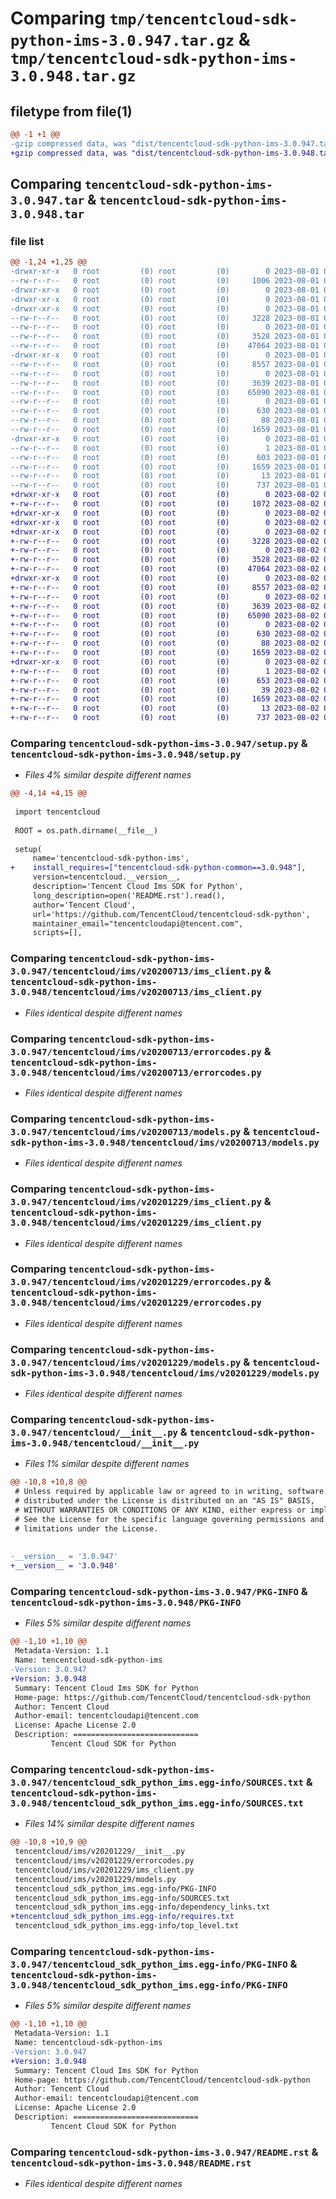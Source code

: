 # Comparing `tmp/tencentcloud-sdk-python-ims-3.0.947.tar.gz` & `tmp/tencentcloud-sdk-python-ims-3.0.948.tar.gz`

## filetype from file(1)

```diff
@@ -1 +1 @@
-gzip compressed data, was "dist/tencentcloud-sdk-python-ims-3.0.947.tar", last modified: Tue Aug  1 00:50:17 2023, max compression
+gzip compressed data, was "dist/tencentcloud-sdk-python-ims-3.0.948.tar", last modified: Wed Aug  2 00:31:39 2023, max compression
```

## Comparing `tencentcloud-sdk-python-ims-3.0.947.tar` & `tencentcloud-sdk-python-ims-3.0.948.tar`

### file list

```diff
@@ -1,24 +1,25 @@
-drwxr-xr-x   0 root         (0) root         (0)        0 2023-08-01 00:50:17.000000 tencentcloud-sdk-python-ims-3.0.947/
--rw-r--r--   0 root         (0) root         (0)     1006 2023-08-01 00:50:17.000000 tencentcloud-sdk-python-ims-3.0.947/setup.py
-drwxr-xr-x   0 root         (0) root         (0)        0 2023-08-01 00:50:17.000000 tencentcloud-sdk-python-ims-3.0.947/tencentcloud/
-drwxr-xr-x   0 root         (0) root         (0)        0 2023-08-01 00:50:17.000000 tencentcloud-sdk-python-ims-3.0.947/tencentcloud/ims/
-drwxr-xr-x   0 root         (0) root         (0)        0 2023-08-01 00:50:17.000000 tencentcloud-sdk-python-ims-3.0.947/tencentcloud/ims/v20200713/
--rw-r--r--   0 root         (0) root         (0)     3228 2023-08-01 00:50:17.000000 tencentcloud-sdk-python-ims-3.0.947/tencentcloud/ims/v20200713/ims_client.py
--rw-r--r--   0 root         (0) root         (0)        0 2023-08-01 00:50:17.000000 tencentcloud-sdk-python-ims-3.0.947/tencentcloud/ims/v20200713/__init__.py
--rw-r--r--   0 root         (0) root         (0)     3528 2023-08-01 00:50:17.000000 tencentcloud-sdk-python-ims-3.0.947/tencentcloud/ims/v20200713/errorcodes.py
--rw-r--r--   0 root         (0) root         (0)    47064 2023-08-01 00:50:17.000000 tencentcloud-sdk-python-ims-3.0.947/tencentcloud/ims/v20200713/models.py
-drwxr-xr-x   0 root         (0) root         (0)        0 2023-08-01 00:50:17.000000 tencentcloud-sdk-python-ims-3.0.947/tencentcloud/ims/v20201229/
--rw-r--r--   0 root         (0) root         (0)     8557 2023-08-01 00:50:17.000000 tencentcloud-sdk-python-ims-3.0.947/tencentcloud/ims/v20201229/ims_client.py
--rw-r--r--   0 root         (0) root         (0)        0 2023-08-01 00:50:17.000000 tencentcloud-sdk-python-ims-3.0.947/tencentcloud/ims/v20201229/__init__.py
--rw-r--r--   0 root         (0) root         (0)     3639 2023-08-01 00:50:17.000000 tencentcloud-sdk-python-ims-3.0.947/tencentcloud/ims/v20201229/errorcodes.py
--rw-r--r--   0 root         (0) root         (0)    65090 2023-08-01 00:50:17.000000 tencentcloud-sdk-python-ims-3.0.947/tencentcloud/ims/v20201229/models.py
--rw-r--r--   0 root         (0) root         (0)        0 2023-08-01 00:50:17.000000 tencentcloud-sdk-python-ims-3.0.947/tencentcloud/ims/__init__.py
--rw-r--r--   0 root         (0) root         (0)      630 2023-08-01 00:50:17.000000 tencentcloud-sdk-python-ims-3.0.947/tencentcloud/__init__.py
--rw-r--r--   0 root         (0) root         (0)       88 2023-08-01 00:50:17.000000 tencentcloud-sdk-python-ims-3.0.947/setup.cfg
--rw-r--r--   0 root         (0) root         (0)     1659 2023-08-01 00:50:17.000000 tencentcloud-sdk-python-ims-3.0.947/PKG-INFO
-drwxr-xr-x   0 root         (0) root         (0)        0 2023-08-01 00:50:17.000000 tencentcloud-sdk-python-ims-3.0.947/tencentcloud_sdk_python_ims.egg-info/
--rw-r--r--   0 root         (0) root         (0)        1 2023-08-01 00:50:17.000000 tencentcloud-sdk-python-ims-3.0.947/tencentcloud_sdk_python_ims.egg-info/dependency_links.txt
--rw-r--r--   0 root         (0) root         (0)      603 2023-08-01 00:50:17.000000 tencentcloud-sdk-python-ims-3.0.947/tencentcloud_sdk_python_ims.egg-info/SOURCES.txt
--rw-r--r--   0 root         (0) root         (0)     1659 2023-08-01 00:50:17.000000 tencentcloud-sdk-python-ims-3.0.947/tencentcloud_sdk_python_ims.egg-info/PKG-INFO
--rw-r--r--   0 root         (0) root         (0)       13 2023-08-01 00:50:17.000000 tencentcloud-sdk-python-ims-3.0.947/tencentcloud_sdk_python_ims.egg-info/top_level.txt
--rw-r--r--   0 root         (0) root         (0)      737 2023-08-01 00:50:17.000000 tencentcloud-sdk-python-ims-3.0.947/README.rst
+drwxr-xr-x   0 root         (0) root         (0)        0 2023-08-02 00:31:39.000000 tencentcloud-sdk-python-ims-3.0.948/
+-rw-r--r--   0 root         (0) root         (0)     1072 2023-08-02 00:31:39.000000 tencentcloud-sdk-python-ims-3.0.948/setup.py
+drwxr-xr-x   0 root         (0) root         (0)        0 2023-08-02 00:31:39.000000 tencentcloud-sdk-python-ims-3.0.948/tencentcloud/
+drwxr-xr-x   0 root         (0) root         (0)        0 2023-08-02 00:31:39.000000 tencentcloud-sdk-python-ims-3.0.948/tencentcloud/ims/
+drwxr-xr-x   0 root         (0) root         (0)        0 2023-08-02 00:31:39.000000 tencentcloud-sdk-python-ims-3.0.948/tencentcloud/ims/v20200713/
+-rw-r--r--   0 root         (0) root         (0)     3228 2023-08-02 00:31:39.000000 tencentcloud-sdk-python-ims-3.0.948/tencentcloud/ims/v20200713/ims_client.py
+-rw-r--r--   0 root         (0) root         (0)        0 2023-08-02 00:31:39.000000 tencentcloud-sdk-python-ims-3.0.948/tencentcloud/ims/v20200713/__init__.py
+-rw-r--r--   0 root         (0) root         (0)     3528 2023-08-02 00:31:39.000000 tencentcloud-sdk-python-ims-3.0.948/tencentcloud/ims/v20200713/errorcodes.py
+-rw-r--r--   0 root         (0) root         (0)    47064 2023-08-02 00:31:39.000000 tencentcloud-sdk-python-ims-3.0.948/tencentcloud/ims/v20200713/models.py
+drwxr-xr-x   0 root         (0) root         (0)        0 2023-08-02 00:31:39.000000 tencentcloud-sdk-python-ims-3.0.948/tencentcloud/ims/v20201229/
+-rw-r--r--   0 root         (0) root         (0)     8557 2023-08-02 00:31:39.000000 tencentcloud-sdk-python-ims-3.0.948/tencentcloud/ims/v20201229/ims_client.py
+-rw-r--r--   0 root         (0) root         (0)        0 2023-08-02 00:31:39.000000 tencentcloud-sdk-python-ims-3.0.948/tencentcloud/ims/v20201229/__init__.py
+-rw-r--r--   0 root         (0) root         (0)     3639 2023-08-02 00:31:39.000000 tencentcloud-sdk-python-ims-3.0.948/tencentcloud/ims/v20201229/errorcodes.py
+-rw-r--r--   0 root         (0) root         (0)    65090 2023-08-02 00:31:39.000000 tencentcloud-sdk-python-ims-3.0.948/tencentcloud/ims/v20201229/models.py
+-rw-r--r--   0 root         (0) root         (0)        0 2023-08-02 00:31:39.000000 tencentcloud-sdk-python-ims-3.0.948/tencentcloud/ims/__init__.py
+-rw-r--r--   0 root         (0) root         (0)      630 2023-08-02 00:31:39.000000 tencentcloud-sdk-python-ims-3.0.948/tencentcloud/__init__.py
+-rw-r--r--   0 root         (0) root         (0)       88 2023-08-02 00:31:39.000000 tencentcloud-sdk-python-ims-3.0.948/setup.cfg
+-rw-r--r--   0 root         (0) root         (0)     1659 2023-08-02 00:31:39.000000 tencentcloud-sdk-python-ims-3.0.948/PKG-INFO
+drwxr-xr-x   0 root         (0) root         (0)        0 2023-08-02 00:31:39.000000 tencentcloud-sdk-python-ims-3.0.948/tencentcloud_sdk_python_ims.egg-info/
+-rw-r--r--   0 root         (0) root         (0)        1 2023-08-02 00:31:39.000000 tencentcloud-sdk-python-ims-3.0.948/tencentcloud_sdk_python_ims.egg-info/dependency_links.txt
+-rw-r--r--   0 root         (0) root         (0)      653 2023-08-02 00:31:39.000000 tencentcloud-sdk-python-ims-3.0.948/tencentcloud_sdk_python_ims.egg-info/SOURCES.txt
+-rw-r--r--   0 root         (0) root         (0)       39 2023-08-02 00:31:39.000000 tencentcloud-sdk-python-ims-3.0.948/tencentcloud_sdk_python_ims.egg-info/requires.txt
+-rw-r--r--   0 root         (0) root         (0)     1659 2023-08-02 00:31:39.000000 tencentcloud-sdk-python-ims-3.0.948/tencentcloud_sdk_python_ims.egg-info/PKG-INFO
+-rw-r--r--   0 root         (0) root         (0)       13 2023-08-02 00:31:39.000000 tencentcloud-sdk-python-ims-3.0.948/tencentcloud_sdk_python_ims.egg-info/top_level.txt
+-rw-r--r--   0 root         (0) root         (0)      737 2023-08-02 00:31:39.000000 tencentcloud-sdk-python-ims-3.0.948/README.rst
```

### Comparing `tencentcloud-sdk-python-ims-3.0.947/setup.py` & `tencentcloud-sdk-python-ims-3.0.948/setup.py`

 * *Files 4% similar despite different names*

```diff
@@ -4,14 +4,15 @@
 
 import tencentcloud
 
 ROOT = os.path.dirname(__file__)
 
 setup(
     name='tencentcloud-sdk-python-ims',
+    install_requires=["tencentcloud-sdk-python-common==3.0.948"],
     version=tencentcloud.__version__,
     description='Tencent Cloud Ims SDK for Python',
     long_description=open('README.rst').read(),
     author='Tencent Cloud',
     url='https://github.com/TencentCloud/tencentcloud-sdk-python',
     maintainer_email="tencentcloudapi@tencent.com",
     scripts=[],
```

### Comparing `tencentcloud-sdk-python-ims-3.0.947/tencentcloud/ims/v20200713/ims_client.py` & `tencentcloud-sdk-python-ims-3.0.948/tencentcloud/ims/v20200713/ims_client.py`

 * *Files identical despite different names*

### Comparing `tencentcloud-sdk-python-ims-3.0.947/tencentcloud/ims/v20200713/errorcodes.py` & `tencentcloud-sdk-python-ims-3.0.948/tencentcloud/ims/v20200713/errorcodes.py`

 * *Files identical despite different names*

### Comparing `tencentcloud-sdk-python-ims-3.0.947/tencentcloud/ims/v20200713/models.py` & `tencentcloud-sdk-python-ims-3.0.948/tencentcloud/ims/v20200713/models.py`

 * *Files identical despite different names*

### Comparing `tencentcloud-sdk-python-ims-3.0.947/tencentcloud/ims/v20201229/ims_client.py` & `tencentcloud-sdk-python-ims-3.0.948/tencentcloud/ims/v20201229/ims_client.py`

 * *Files identical despite different names*

### Comparing `tencentcloud-sdk-python-ims-3.0.947/tencentcloud/ims/v20201229/errorcodes.py` & `tencentcloud-sdk-python-ims-3.0.948/tencentcloud/ims/v20201229/errorcodes.py`

 * *Files identical despite different names*

### Comparing `tencentcloud-sdk-python-ims-3.0.947/tencentcloud/ims/v20201229/models.py` & `tencentcloud-sdk-python-ims-3.0.948/tencentcloud/ims/v20201229/models.py`

 * *Files identical despite different names*

### Comparing `tencentcloud-sdk-python-ims-3.0.947/tencentcloud/__init__.py` & `tencentcloud-sdk-python-ims-3.0.948/tencentcloud/__init__.py`

 * *Files 1% similar despite different names*

```diff
@@ -10,8 +10,8 @@
 # Unless required by applicable law or agreed to in writing, software
 # distributed under the License is distributed on an "AS IS" BASIS,
 # WITHOUT WARRANTIES OR CONDITIONS OF ANY KIND, either express or implied.
 # See the License for the specific language governing permissions and
 # limitations under the License.
 
 
-__version__ = '3.0.947'
+__version__ = '3.0.948'
```

### Comparing `tencentcloud-sdk-python-ims-3.0.947/PKG-INFO` & `tencentcloud-sdk-python-ims-3.0.948/PKG-INFO`

 * *Files 5% similar despite different names*

```diff
@@ -1,10 +1,10 @@
 Metadata-Version: 1.1
 Name: tencentcloud-sdk-python-ims
-Version: 3.0.947
+Version: 3.0.948
 Summary: Tencent Cloud Ims SDK for Python
 Home-page: https://github.com/TencentCloud/tencentcloud-sdk-python
 Author: Tencent Cloud
 Author-email: tencentcloudapi@tencent.com
 License: Apache License 2.0
 Description: ============================
         Tencent Cloud SDK for Python
```

### Comparing `tencentcloud-sdk-python-ims-3.0.947/tencentcloud_sdk_python_ims.egg-info/SOURCES.txt` & `tencentcloud-sdk-python-ims-3.0.948/tencentcloud_sdk_python_ims.egg-info/SOURCES.txt`

 * *Files 14% similar despite different names*

```diff
@@ -10,8 +10,9 @@
 tencentcloud/ims/v20201229/__init__.py
 tencentcloud/ims/v20201229/errorcodes.py
 tencentcloud/ims/v20201229/ims_client.py
 tencentcloud/ims/v20201229/models.py
 tencentcloud_sdk_python_ims.egg-info/PKG-INFO
 tencentcloud_sdk_python_ims.egg-info/SOURCES.txt
 tencentcloud_sdk_python_ims.egg-info/dependency_links.txt
+tencentcloud_sdk_python_ims.egg-info/requires.txt
 tencentcloud_sdk_python_ims.egg-info/top_level.txt
```

### Comparing `tencentcloud-sdk-python-ims-3.0.947/tencentcloud_sdk_python_ims.egg-info/PKG-INFO` & `tencentcloud-sdk-python-ims-3.0.948/tencentcloud_sdk_python_ims.egg-info/PKG-INFO`

 * *Files 5% similar despite different names*

```diff
@@ -1,10 +1,10 @@
 Metadata-Version: 1.1
 Name: tencentcloud-sdk-python-ims
-Version: 3.0.947
+Version: 3.0.948
 Summary: Tencent Cloud Ims SDK for Python
 Home-page: https://github.com/TencentCloud/tencentcloud-sdk-python
 Author: Tencent Cloud
 Author-email: tencentcloudapi@tencent.com
 License: Apache License 2.0
 Description: ============================
         Tencent Cloud SDK for Python
```

### Comparing `tencentcloud-sdk-python-ims-3.0.947/README.rst` & `tencentcloud-sdk-python-ims-3.0.948/README.rst`

 * *Files identical despite different names*

